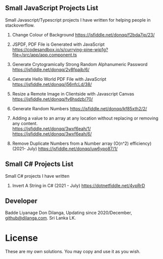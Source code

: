 ## Small JavaScript Projects List
Small Javascript/Typescript projects I have written for helping people in stackoverflow.

1. Change Colour of Background
https://jsfiddle.net/donqq/f2bda7jp/23/

2. JSPDF, PDF File is Generated with JavaScript
https://codesandbox.io/s/currying-pine-wjp1g?file=/src/app/app.component.ts

3. Generate Crytogramically Strong Random Alphanumeric Password 
https://jsfiddle.net/donqq/2v8fpajb/6/ 

4. Generate Hello World PDF File with JavaScript
https://jsfiddle.net/donqq/j56nfcLd/38/

5. Resize a Remote Image in Clientside with Javascript Canvas
https://jsfiddle.net/donqq/fv6hsdzb/70/

6. Generate Random Numbers
https://jsfiddle.net/donqq/kf85xth2/2/

7. Adding a value to an array at any location without replacing or removing any content. </br>
https://jsfiddle.net/donqq/3wxf6eah/1/ </br>
https://jsfiddle.net/donqq/3wxf6eah/6/

8. Remove Duplicate Numbers from a Number array (O(n^2) efficiency) (2021- July) 
https://jsfiddle.net/donqq/uw6ypo87/1/

## Small C# Projects List
Small C# projects I have written

1. Invert A String in C# (2021 - July)
https://dotnetfiddle.net/4vpRrD


## Developer
Badde Liyanage Don Dilanga, Updating since 2020/December, github@dilanga.com.
Sri Lanka LK. 

# License
These are my own solutions. You may copy and use it as you wish. 

